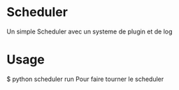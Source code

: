 # Scheduler
Un simple Scheduler avec un systeme de plugin et de log

# Usage

$ python scheduler run
Pour faire tourner le scheduler
